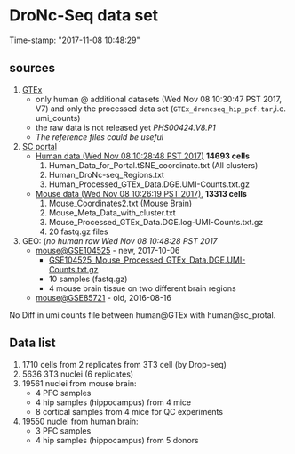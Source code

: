 # DroNc-Seq data set 
Time-stamp: "2017-11-08 10:48:29"

## sources 

1. [GTEx](https://www.gtexportal.org/home/datasets)
   * only human @ additional datasets (Wed Nov 08 10:30:47 PST 2017, V7) and only the processed data set (`GTEx_droncseq_hip_pcf.tar`,i.e. umi_counts) 
   * the raw data is not released yet *PHS00424.V8.P1*   
   * *The reference files could be useful*
2. [SC portal](https://portals.broadinstitute.org/single_cell)
   * [Human data (Wed Nov 08 10:28:48 PST 2017)](https://portals.broadinstitute.org/single_cell/study/dronc-seq-single-nucleus-rna-seq-on-human-archived-brain) **14693 cells** 
     1. Human_Data_for_Portal.tSNE_coordinate.txt (All clusters)
     2. Human_DroNc-seq_Regions.txt	
     3. Human_Processed_GTEx_Data.DGE.UMI-Counts.txt.gz	
   * [Mouse data (Wed Nov 08 10:26:19 PST 2017)](https://portals.broadinstitute.org/single_cell/study/dronc-seq-single-nucleus-rna-seq-on-mouse-archived-brain), **13313 cells**
     1. Mouse_Coordinates2.txt (Mouse Brain)	
     2. Mouse_Meta_Data_with_cluster.txt	
     3. Mouse_Processed_GTEx_Data.DGE.log-UMI-Counts.txt.gz	
     4. 20 fastq.gz files
3. GEO: (*no human raw Wed Nov 08 10:48:28 PST 2017*
   * [mouse@GSE104525](https://www.ncbi.nlm.nih.gov/geo/query/acc.cgi?acc=GSE104525) - new, 2017-10-06
     * [GSE104525_Mouse_Processed_GTEx_Data.DGE.UMI-Counts.txt.gz](https://www.ncbi.nlm.nih.gov/geo/download/?acc=GSE104525&format=file&file=GSE104525%5FMouse%5FProcessed%5FGTEx%5FData%2EDGE%2EUMI%2DCounts%2Etxt%2Egz)
     * 10 samples (fastq.gz) 
     * 4 mouse brain tissue on two different brain regions 
   * [mouse@GSE85721](https://www.ncbi.nlm.nih.gov/geo/query/acc.cgi?acc=GSE85721) - old, 2016-08-16


No Diff in umi counts file  between human@GTEx with human@sc_protal. 

## Data list 
1. 1710 cells from  2 replicates from 3T3 cell (by Drop-seq)
2. 5636 3T3 nuclei (6 replicates) 
3. 19561 nuclei from mouse brain:
   * 4 PFC samples 
   * 4 hip samples (hippocampus) from 4 mice 
   * 8 cortical samples from 4 mice for QC experiments 
4. 19550 nuclei from human brain:
   * 3 PFC samples 
   * 4 hip samples (hippocampus) from 5 donors
   
   
   
   
